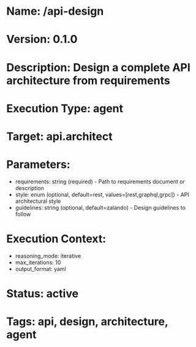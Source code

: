 # Name: /api-design
# Version: 0.1.0
# Description: Design a complete API architecture from requirements

# Execution Type: agent
# Target: api.architect

# Parameters:
- requirements: string (required) - Path to requirements document or description
- style: enum (optional, default=rest, values=[rest,graphql,grpc]) - API architectural style
- guidelines: string (optional, default=zalando) - Design guidelines to follow

# Execution Context:
- reasoning_mode: iterative
- max_iterations: 10
- output_format: yaml

# Status: active

# Tags: api, design, architecture, agent
